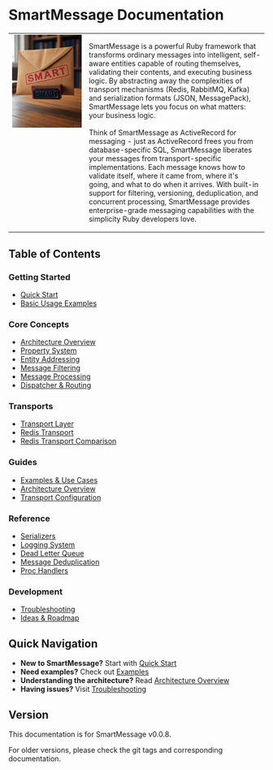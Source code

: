 # SmartMessage Documentation

<table border="0">
<tr>
<td width="30%" valign="top">
  <img src="assets/images/smart_message.jpg" alt="SmartMessage Logo" width="200" />
</td>
<td width="70%" valign="top">

<string>SmartMessage</strong> is a powerful Ruby framework that transforms ordinary messages into intelligent, self-aware entities capable of routing themselves, validating their contents, and executing business logic. By abstracting away the complexities of transport mechanisms (Redis, RabbitMQ, Kafka) and serialization formats (JSON, MessagePack), SmartMessage lets you focus on what matters: your business logic.
<br/><br/>
Think of SmartMessage as ActiveRecord for messaging - just as ActiveRecord frees you from database-specific SQL, SmartMessage liberates your messages from transport-specific implementations. Each message knows how to validate itself, where it came from, where it's going, and what to do when it arrives. With built-in support for filtering, versioning, deduplication, and concurrent processing, SmartMessage provides enterprise-grade messaging capabilities with the simplicity Ruby developers love.

</td>
</tr>
</table>

## Table of Contents

### Getting Started
- [Quick Start](getting-started/quick-start.md)
- [Basic Usage Examples](getting-started/examples.md)

### Core Concepts
- [Architecture Overview](core-concepts/architecture.md)
- [Property System](core-concepts/properties.md)
- [Entity Addressing](core-concepts/addressing.md)
- [Message Filtering](core-concepts/message-filtering.md)
- [Message Processing](core-concepts/message-processing.md)
- [Dispatcher & Routing](core-concepts/dispatcher.md)

### Transports
- [Transport Layer](reference/transports.md)
- [Redis Transport](transports/redis-transport.md)
- [Redis Transport Comparison](transports/redis-transport-comparison.md)

### Guides
- [Examples & Use Cases](getting-started/examples.md)
- [Architecture Overview](core-concepts/architecture.md)
- [Transport Configuration](reference/transports.md)

### Reference
- [Serializers](reference/serializers.md)
- [Logging System](reference/logging.md)
- [Dead Letter Queue](reference/dead-letter-queue.md)
- [Message Deduplication](reference/message-deduplication.md)
- [Proc Handlers](reference/proc-handlers.md)

### Development
- [Troubleshooting](development/troubleshooting.md)
- [Ideas & Roadmap](development/ideas.md)

## Quick Navigation

- **New to SmartMessage?** Start with [Quick Start](getting-started/quick-start.md)
- **Need examples?** Check out [Examples](getting-started/examples.md)
- **Understanding the architecture?** Read [Architecture Overview](core-concepts/architecture.md)
- **Having issues?** Visit [Troubleshooting](development/troubleshooting.md)

## Version

This documentation is for SmartMessage v0.0.8.

For older versions, please check the git tags and corresponding documentation.
